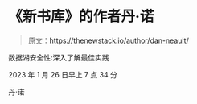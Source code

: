 # 《新书库》的作者丹·诺

> 原文：<https://thenewstack.io/author/dan-neault/>

数据湖安全性:深入了解最佳实践

2023 年 1 月 26 日早上 7 点 34 分

丹·诺
